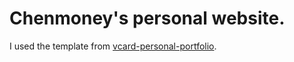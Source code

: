 # Chenmoney's personal website.

I used the template from [vcard-personal-portfolio](https://github.com/codewithsadee/vcard-personal-portfolio).
